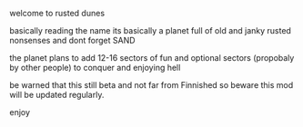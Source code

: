 welcome to rusted dunes 

basically reading the name its basically a planet full of old and janky rusted nonsenses and dont forget SAND 

the planet plans to add 12-16 sectors of fun and optional sectors (propobaly by other people) to conquer and enjoying hell

be warned that this still beta and not far from Finnished so beware this mod will be updated regularly.

enjoy
